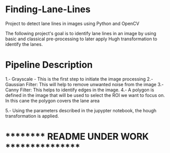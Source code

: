 # Finding-Lane-Lines
Project to detect lane lines in images using Python and OpenCV

The following project's goal is to identify lane lines in an image by using basic and classical pre-processing to later apply Hugh transformation to identify the lanes. 


# Pipeline Description
1.- Grayscale - This is the first step to initiate the image processing
2.- Gaussian Filter: This will help to remove unwanted noise from the image
3.- Canny Filter: This helps to identify edges in the image. 
4.- A polygon is defined in the image that will be used to select the ROI we want to focus on.
In this cane the polygon covers the lane area

5.- Using the parameters described in the jupypter notebook, the hough transformation is applied. 


# ******** README UNDER WORK  ***************
